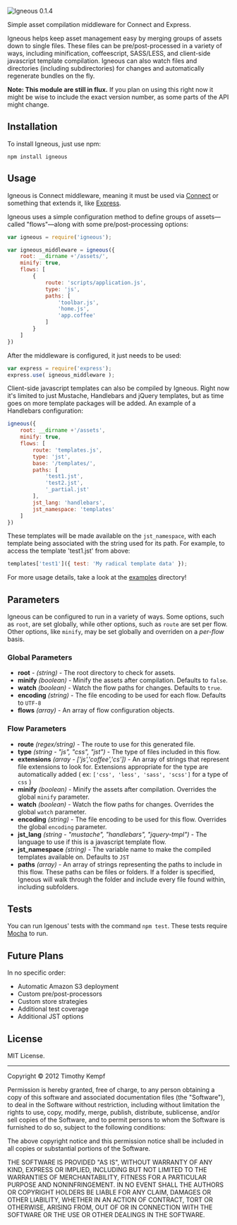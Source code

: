 ![Igneous](https://s3.amazonaws.com/igneous-site/igneous.png "Igneous") 0.1.4

Simple asset compilation middleware for Connect and Express.

Igneous helps keep asset management easy by merging groups of assets down to single files. These files can be pre/post-processed in a variety of ways, including minification, coffeescript, SASS/LESS, and client-side javascript template compilation. Igneous can also watch files and directories (including subdirectories) for changes and automatically regenerate bundles on the fly.

**Note: This module are still in flux.** If you plan on using this right now it might be wise to include the exact version number, as some parts of the API might change.

## Installation

To install Igneous, just use npm:

```
npm install igneous
```

## Usage

Igneous is Connect middleware, meaning it must be used via [Connect](https://github.com/senchalabs/connect) or something that extends it, like [Express](http://expressjs.com/).

Igneous uses a simple configuration method to define groups of assets—called "flows"—along with some pre/post-processing options:

```javascript
var igneous = require('igneous');

var igneous_middleware = igneous({
	root: __dirname +'/assets/',
	minify: true,
	flows: [
		{
			route: 'scripts/application.js',
			type: 'js',
			paths: [
				'toolbar.js',
				'home.js',
				'app.coffee'
			]
		}
	]
})
```

After the middleware is configured, it just needs to be used:

```javascript
var express = require('express');
express.use( igneous_middleware );
```

Client-side javascript templates can also be compiled by Igneous. Right now it's limited to just Mustache, Handlebars and jQuery templates, but as time goes on more template packages will be added. An example of a Handlebars configuration:

```javascript
igneous({
	root: __dirname +'/assets',
	minify: true,
	flows: [
		route: 'templates.js',
		type: 'jst',
		base: '/templates/',
		paths: [
			'test1.jst',
			'test2.jst',
			'_partial.jst'
		],
		jst_lang: 'handlebars',
		jst_namespace: 'templates'
	]
})
```

These templates will be made available on the `jst_namespace`, with each template being associated with the string used for its path. For example, to access the template 'test1.jst' from above:

```javascript
templates['test1']({ test: 'My radical template data' });
```

For more usage details, take a look at the [examples](https://github.com/Fauntleroy/Igneous/tree/master/examples) directory!

## Parameters

Igneous can be configured to run in a variety of ways. Some options, such as `root`, are set globally, while other options, such as `route` are set per flow. Other options, like `minify`, may be set globally and overriden on a *per-flow* basis.

### Global Parameters

- **root** - *(string)* - The root directory to check for assets.
- **minify** *(boolean)* - Minify the assets after compilation. Defaults to `false`.
- **watch** *(boolean)* - Watch the flow paths for changes. Defaults to `true`.
- **encoding** *(string)* - The file encoding to be used for each flow. Defaults to `UTF-8`
- **flows** *(array)* - An array of flow configuration objects.

### Flow Parameters

- **route** *(regex/string)* - The route to use for this generated file.
- **type** *(string - "js", "css", "jst")* - The type of files included in this flow.
- **extensions** *(array - ['js','coffee','cs'])* - An array of strings that represent file extensions to look for. Extensions appropriate for the type are automatically added ( ex: `['css', 'less', 'sass', 'scss']` for a type of `css` )
- **minify** *(boolean)* - Minify the assets after compilation. Overrides the global `minify` parameter.
- **watch** *(boolean)* - Watch the flow paths for changes. Overrides the global `watch` parameter.
- **encoding** *(string)* - The file encoding to be used for this flow. Overrides the global `encoding` parameter.
- **jst_lang** *(string - "mustache", "handlebars", "jquery-tmpl")* - The language to use if this is a javascript template flow.
- **jst_namespace** *(string)* - The variable name to make the compiled templates available on. Defaults to `JST`
- **paths** *(array)* - An array of strings representing the paths to include in this flow. These paths can be files or folders. If a folder is specified, Igneous will walk through the folder and include every file found within, including subfolders.

## Tests

You can run Igenous' tests with the command `npm test`. These tests require [Mocha](https://github.com/visionmedia/mocha) to run.

## Future Plans

In no specific order:

- Automatic Amazon S3 deployment
- Custom pre/post-processors
- Custom store strategies
- Additional test coverage
- Additional JST options

## License

MIT License.

----------

Copyright © 2012 Timothy Kempf

Permission is hereby granted, free of charge, to any person obtaining a copy of this software and associated documentation files (the "Software"), to deal in the Software without restriction, including without limitation the rights to use, copy, modify, merge, publish, distribute, sublicense, and/or sell copies of the Software, and to permit persons to whom the Software is furnished to do so, subject to the following conditions:

The above copyright notice and this permission notice shall be included in all copies or substantial portions of the Software.

THE SOFTWARE IS PROVIDED "AS IS", WITHOUT WARRANTY OF ANY KIND, EXPRESS OR IMPLIED, INCLUDING BUT NOT LIMITED TO THE WARRANTIES OF MERCHANTABILITY, FITNESS FOR A PARTICULAR PURPOSE AND NONINFRINGEMENT. IN NO EVENT SHALL THE AUTHORS OR COPYRIGHT HOLDERS BE LIABLE FOR ANY CLAIM, DAMAGES OR OTHER LIABILITY, WHETHER IN AN ACTION OF CONTRACT, TORT OR OTHERWISE, ARISING FROM, OUT OF OR IN CONNECTION WITH THE SOFTWARE OR THE USE OR OTHER DEALINGS IN THE SOFTWARE.